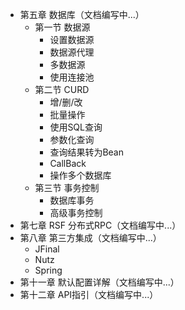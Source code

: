 * 第五章 数据库（文档编写中...）
  * 第一节 数据源
    * 设置数据源
    * 数据源代理
    * 多数据源
    * 使用连接池
  * 第二节 CURD
    * 增/删/改
    * 批量操作
    * 使用SQL查询
    * 参数化查询
    * 查询结果转为Bean
    * CallBack
    * 操作多个数据库
  * 第三节 事务控制
    * 数据库事务
    * 高级事务控制
* 第七章 RSF 分布式RPC（文档编写中...）
* 第八章 第三方集成（文档编写中...）
    * JFinal
    * Nutz
    * Spring
* 第十一章 默认配置详解（文档编写中...）
* 第十二章 API指引（文档编写中...）